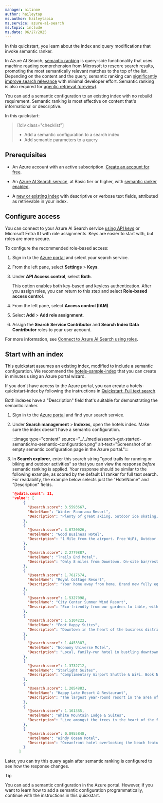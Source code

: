 ```yaml
---
manager: nitinme
author: haileytap
ms.author: haileytapia
ms.service: azure-ai-search
ms.topic: include
ms.date: 06/27/2025
---
```


In this quickstart, you learn about the index and query modifications that invoke semantic ranker.

In Azure AI Search, [semantic ranking](../../semantic-search-overview.md) is query-side functionality that uses machine reading comprehension from Microsoft to rescore search results, promoting the most semantically relevant matches to the top of the list. Depending on the content and the query, semantic ranking can [significantly improve search relevance](https://techcommunity.microsoft.com/t5/azure-ai-services-blog/azure-cognitive-search-outperforming-vector-search-with-hybrid/ba-p/3929167) with minimal developer effort. Semantic ranking is also required for [agentic retrieval (preview)](../../search-agentic-retrieval-concept.md).

You can add a semantic configuration to an existing index with no rebuild requirement. Semantic ranking is most effective on content that's informational or descriptive.

In this quickstart:

> [!div class="checklist"]
> - Add a semantic configuration to a search index
> - Add semantic parameters to a query

## Prerequisites

+ An Azure account with an active subscription. [Create an account for free](https://azure.microsoft.com/free/?WT.mc_id=A261C142F).

+ An [Azure AI Search service](../../search-create-service-portal.md), at Basic tier or higher, with [semantic ranker enabled](../../semantic-how-to-enable-disable.md).

+ A [new or existing index](../../search-how-to-create-search-index.md) with descriptive or verbose text fields, attributed as retrievable in your index. 

## Configure access

You can connect to your Azure AI Search service [using API keys](../../search-security-api-keys.md) or Microsoft Entra ID with role assignments. Keys are easier to start with, but roles are more secure.

To configure the recommended role-based access:

1. Sign in to the [Azure portal](https://portal.azure.com/) and select your search service.

1. From the left pane, select **Settings** > **Keys**.

1. Under **API Access control**, select **Both**.

   This option enables both key-based and keyless authentication. After you assign roles, you can return to this step and select **Role-based access control**.

1. From the left pane, select **Access control (IAM)**.

1. Select **Add** > **Add role assignment**.

1. Assign the **Search Service Contributor** and **Search Index Data Contributor** roles to your user account.

For more information, see [Connect to Azure AI Search using roles](../../search-security-rbac.md).

## Start with an index

This quickstart assumes an existing index, modified to include a semantic configuration. We recommend the [hotels-sample-index](../../search-get-started-portal.md) that you can create in minutes using an Azure portal wizard.

If you don't have access to the Azure portal, you can create a hotels-quickstart-index by following the instructions in [Quickstart: Full text search](../../search-get-started-text.md).

Both indexes have a "Description" field that's suitable for demonstrating the semantic ranker.

1. Sign in to the [Azure portal](https://portal.azure.com/) and find your search service.

1. Under **Search management** > **Indexes**, open the hotels index. Make sure the index doesn't have a semantic configuration.

   :::image type="content" source="../../media/search-get-started-semantic/no-semantic-configuration.png" alt-text="Screenshot of an empty semantic configuration page in the Azure portal.":::

1. In **Search explorer**, enter this search string "good trails for running or biking and outdoor activities" so that you can view the response *before* semantic ranking is applied. Your response should be similar to the following example, as scored by the default L1 ranker for full text search. For readability, the example below selects just the "HotelName" and "Description" fields.

   ```json
   "@odata.count": 11,
   "value": [
        {
          "@search.score": 3.5593667,
          "HotelName": "Winter Panorama Resort",
          "Description": "Plenty of great skiing, outdoor ice skating, sleigh rides, tubing and snow biking. Yoga, group exercise classes and outdoor hockey are available year-round, plus numerous options for shopping as well as great spa services. Newly-renovated with large rooms, free 24-hr airport shuttle & a new restaurant. Rooms/suites offer mini-fridges & 49-inch HDTVs."
        },
        {
          "@search.score": 3.0720026,
          "HotelName": "Good Business Hotel",
          "Description": "1 Mile from the airport. Free WiFi, Outdoor Pool, Complimentary Airport Shuttle, 6 miles from Lake Lanier & 10 miles from downtown. Our business center includes printers, a copy machine, fax, and a work area."
        },
        {
          "@search.score": 2.2779887,
          "HotelName": "Trails End Motel",
          "Description": "Only 8 miles from Downtown. On-site bar/restaurant, Free hot breakfast buffet, Free wireless internet, All non-smoking hotel. Only 15 miles from airport."
        },
        {
          "@search.score": 1.7617674,
          "HotelName": "Royal Cottage Resort",
          "Description": "Your home away from home. Brand new fully equipped premium rooms, fast WiFi, full kitchen, washer & dryer, fitness center. Inner courtyard includes water features and outdoor seating. All units include fireplaces and small outdoor balconies. Pets accepted."
        },
        {
          "@search.score": 1.5327098,
          "HotelName": "City Center Summer Wind Resort",
          "Description": "Eco-friendly from our gardens to table, with a rooftop serenity pool and outdoor seating to take in the sunset. Just steps away from the Convention Center. Located in the heart of downtown with modern rooms with stunning city views, 24-7 dining options, free WiFi and easy valet parking."
        },
        {
          "@search.score": 1.5104222,
          "HotelName": "Foot Happy Suites",
          "Description": "Downtown in the heart of the business district. Close to everything. Leave your car behind and walk to the park, shopping, and restaurants. Or grab one of our bikes and take your explorations a little further."
        },
        {
          "@search.score": 1.4453387,
          "HotelName": "Economy Universe Motel",
          "Description": "Local, family-run hotel in bustling downtown Redmond. We are a pet-friendly establishment, near expansive Marymoor park, haven to pet owners, joggers, and sports enthusiasts. Close to the highway and just a short drive away from major cities."
        },
        {
          "@search.score": 1.3732712,
          "HotelName": "Starlight Suites",
          "Description": "Complimentary Airport Shuttle & WiFi. Book Now and save - Spacious All Suite Hotel, Indoor Outdoor Pool, Fitness Center, Florida Green certified, Complimentary Coffee, HDTV"
        },
        {
          "@search.score": 1.2054883,
          "HotelName": "Happy Lake Resort & Restaurant",
          "Description": "The largest year-round resort in the area offering more of everything for your vacation – at the best value! What can you enjoy while at the resort, aside from the mile-long sandy beaches of the lake? Check out our activities sure to excite both young and young-at-heart guests. We have it all, including being named “Property of the Year” and a “Top Ten Resort” by top publications."
        },
        {
          "@search.score": 1.161385,
          "HotelName": "White Mountain Lodge & Suites",
          "Description": "Live amongst the trees in the heart of the forest. Hike along our extensive trail system. Visit the Natural Hot Springs, or enjoy our signature hot stone massage in the Cathedral of Firs. Relax in the meditation gardens, or join new friends around the communal firepit. Weekend evening entertainment on the patio features special guest musicians or poetry readings."
        },
        {
          "@search.score": 0.8955848,
          "HotelName": "Windy Ocean Motel",
          "Description": "Oceanfront hotel overlooking the beach features rooms with a private balcony and 2 indoor and outdoor pools. Inspired by the natural beauty of the island, each room includes an original painting of local scenes by the owner. Rooms include a mini fridge, Keurig coffee maker, and flatscreen TV. Various shops and art entertainment are on the boardwalk, just steps away."
        }
      ]
   ```

Later, you can try this query again after semantic ranking is configured to see how the response changes.

> [!TIP]
> You can add a semantic configuration in the Azure portal. However, if you want to learn how to add a semantic configuration programmatically, continue with the instructions in this quickstart.
>
